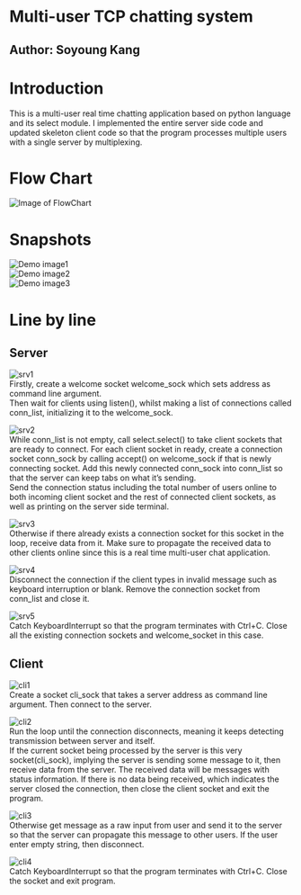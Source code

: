# Multi-user TCP chatting system
## Author: Soyoung Kang  

# Introduction
This is a multi-user real time chatting application based on python language and its select module. I implemented the entire server side code and updated skeleton client code so that the program processes multiple users with a single server by multiplexing.  

# Flow Chart
![Image of FlowChart](https://github.com/esther-soyoung/TCP_chat_system/img/flowchart.png)  

# Snapshots
![Demo image1](https://github.com/esther-soyoung/TCP_chat_system/img/Picture1.png)  
![Demo image2](https://github.com/esther-soyoung/TCP_chat_system/img/Picture2.png)  
![Demo image3](https://github.com/esther-soyoung/TCP_chat_system/img/Picture3.png)  

# Line by line
## Server
![srv1](https://github.com/esther-soyoung/TCP_chat_system/img/code1.png)  
Firstly, create a welcome socket welcome_sock which sets address as command line argument.  
Then wait for clients using listen(), whilst making a list of connections called conn_list, initializing it to the welcome_sock.  

![srv2](https://github.com/esther-soyoung/TCP_chat_system/img/code2.png)  
While conn_list is not empty, call select.select() to take client sockets that are ready to connect. For each client socket in ready, create a connection socket conn_sock by calling accept() on welcome_sock if that is newly connecting socket. Add this newly connected conn_sock into conn_list so that the server can keep tabs on what it’s sending.  
Send the connection status including the total number of users online to both incoming client socket and the rest of connected client sockets, as well as printing on the server side terminal.  

![srv3](https://github.com/esther-soyoung/TCP_chat_system/img/code3.png)  
Otherwise if there already exists a connection socket for this socket in the loop, receive data from it. Make sure to propagate the received data to other clients online since this is a real time multi-user chat application.  

![srv4](https://github.com/esther-soyoung/TCP_chat_system/img/code4.png)  
Disconnect the connection if the client types in invalid message such as keyboard interruption or blank. Remove the connection socket from conn_list and close it.  

![srv5](https://github.com/esther-soyoung/TCP_chat_system/img/code5.png)  
Catch KeyboardInterrupt so that the program terminates with Ctrl+C. Close all the existing connection sockets and welcome_socket in this case.  

## Client
![cli1](https://github.com/esther-soyoung/TCP_chat_system/img/cli1.png)  
Create a socket cli_sock that takes a server address as command line argument. Then connect to the server.  

![cli2](https://github.com/esther-soyoung/TCP_chat_system/img/cli2.png)  
Run the loop until the connection disconnects, meaning it keeps detecting transmission between server and itself.  
If the current socket being processed by the server is this very socket(cli_sock), implying the server is sending some message to it, then receive data from the server. The received data will be messages with status information. If there is no data being received, which indicates the server closed the connection, then close the client socket and exit the program.  

![cli3](https://github.com/esther-soyoung/TCP_chat_system/img/cli3.png)  
Otherwise get message as a raw input from user and send it to the server so that the server can propagate this message to other users. If the user enter empty string, then disconnect.  

![cli4](https://github.com/esther-soyoung/TCP_chat_system/img/cli4.png)  
Catch KeyboardInterrupt so that the program terminates with Ctrl+C. Close the socket and exit program.
